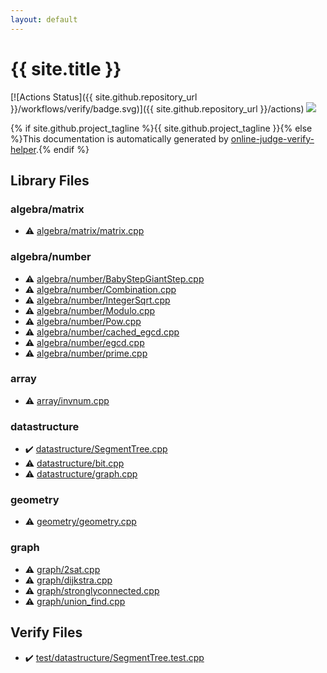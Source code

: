 ```yaml
---
layout: default
---
```


<!-- mathjax config similar to math.stackexchange -->
<script type="text/javascript" async
  src="https://cdnjs.cloudflare.com/ajax/libs/mathjax/2.7.5/MathJax.js?config=TeX-MML-AM_CHTML">
</script>
<script type="text/x-mathjax-config">
  MathJax.Hub.Config({
    TeX: { equationNumbers: { autoNumber: "AMS" }},
    tex2jax: {
      inlineMath: [ ['$','$'] ],
      processEscapes: true
    },
    "HTML-CSS": { matchFontHeight: false },
    displayAlign: "left",
    displayIndent: "2em"
  });
</script>

<script type="text/javascript" src="https://cdnjs.cloudflare.com/ajax/libs/jquery/3.4.1/jquery.min.js"></script>
<script src="https://cdn.jsdelivr.net/npm/jquery-balloon-js@1.1.2/jquery.balloon.min.js" integrity="sha256-ZEYs9VrgAeNuPvs15E39OsyOJaIkXEEt10fzxJ20+2I=" crossorigin="anonymous"></script>
<script type="text/javascript" src="assets/js/copy-button.js"></script>
<link rel="stylesheet" href="assets/css/copy-button.css" />


# {{ site.title }}

[![Actions Status]({{ site.github.repository_url }}/workflows/verify/badge.svg)]({{ site.github.repository_url }}/actions)
<a href="{{ site.github.repository_url }}"><img src="https://img.shields.io/github/last-commit/{{ site.github.owner_name }}/{{ site.github.repository_name }}" /></a>

{% if site.github.project_tagline %}{{ site.github.project_tagline }}{% else %}This documentation is automatically generated by <a href="https://github.com/kmyk/online-judge-verify-helper">online-judge-verify-helper</a>.{% endif %}

## Library Files

<div id="690a7dbf7bb05b34b7e5c0e1eca638d4"></div>

### algebra/matrix

* :warning: <a href="library/algebra/matrix/matrix.cpp.html">algebra/matrix/matrix.cpp</a>


<div id="eff53351317ed5e83ba9ff9cfd3cdf3c"></div>

### algebra/number

* :warning: <a href="library/algebra/number/BabyStepGiantStep.cpp.html">algebra/number/BabyStepGiantStep.cpp</a>
* :warning: <a href="library/algebra/number/Combination.cpp.html">algebra/number/Combination.cpp</a>
* :warning: <a href="library/algebra/number/IntegerSqrt.cpp.html">algebra/number/IntegerSqrt.cpp</a>
* :warning: <a href="library/algebra/number/Modulo.cpp.html">algebra/number/Modulo.cpp</a>
* :warning: <a href="library/algebra/number/Pow.cpp.html">algebra/number/Pow.cpp</a>
* :warning: <a href="library/algebra/number/cached_egcd.cpp.html">algebra/number/cached_egcd.cpp</a>
* :warning: <a href="library/algebra/number/egcd.cpp.html">algebra/number/egcd.cpp</a>
* :warning: <a href="library/algebra/number/prime.cpp.html">algebra/number/prime.cpp</a>


<div id="f1f713c9e000f5d3f280adbd124df4f5"></div>

### array

* :warning: <a href="library/array/invnum.cpp.html">array/invnum.cpp</a>


<div id="8dc87745f885a4cc532acd7b15b8b5fe"></div>

### datastructure

* :heavy_check_mark: <a href="library/datastructure/SegmentTree.cpp.html">datastructure/SegmentTree.cpp</a>
* :warning: <a href="library/datastructure/bit.cpp.html">datastructure/bit.cpp</a>
* :warning: <a href="library/datastructure/graph.cpp.html">datastructure/graph.cpp</a>


<div id="ed7daeb157cd9b31e53896ad3c771a26"></div>

### geometry

* :warning: <a href="library/geometry/geometry.cpp.html">geometry/geometry.cpp</a>


<div id="f8b0b924ebd7046dbfa85a856e4682c8"></div>

### graph

* :warning: <a href="library/graph/2sat.cpp.html">graph/2sat.cpp</a>
* :warning: <a href="library/graph/dijkstra.cpp.html">graph/dijkstra.cpp</a>
* :warning: <a href="library/graph/stronglyconnected.cpp.html">graph/stronglyconnected.cpp</a>
* :warning: <a href="library/graph/union_find.cpp.html">graph/union_find.cpp</a>


## Verify Files

* :heavy_check_mark: <a href="verify/test/datastructure/SegmentTree.test.cpp.html">test/datastructure/SegmentTree.test.cpp</a>


